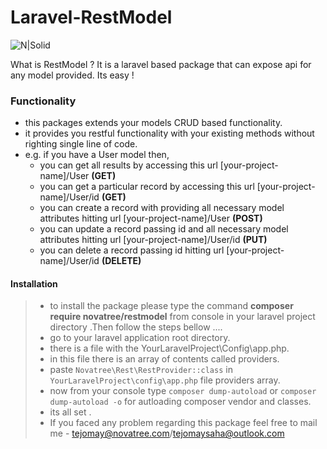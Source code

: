 # Laravel-RestModel
![N|Solid](http://www.novatree.com/sites/all/themes/novatree/logo.png)

What is RestModel ? It is a laravel based package that can expose api for any model provided. Its easy !


### Functionality
 - this packages extends your models CRUD based functionality.
 - it provides you restful functionality  with your existing methods without righting single line of code.
 - e.g. if you have a User model then,
     - you can get all results by accessing this url [your-project-name]/User **(GET)**
    - you can get a particular record by accessing this url [your-project-name]/User/id   **(GET)**
    - you can create a record with providing all necessary model attributes hitting url [your-project-name]/User   **(POST)**
    - you can update a record passing id and all necessary model attributes hitting url [your-project-name]/User/id   **(PUT)**
    - you can delete a record passing id hitting url [your-project-name]/User/id  **(DELETE)**

#### Installation
 >- to install the package please type the command <strong>composer require novatree/restmodel</strong> from console in your laravel project directory .Then follow the steps bellow ....
>- go to your laravel application root directory.
>- there is a file with the  YourLaravelProject\Config\app.php.
>- in this file there is an array of contents called providers.
>- paste `Novatree\Rest\RestProvider::class` in `YourLaravelProject\config\app.php` file providers array.
>- now from your console type `composer dump-autoload` or
  > `composer dump-autoload -o` for autloading composer vendor and classes.
>- its all set .
>- If you faced any problem regarding this package feel free to mail me
       - tejomay@novatree.com/tejomaysaha@outlook.com